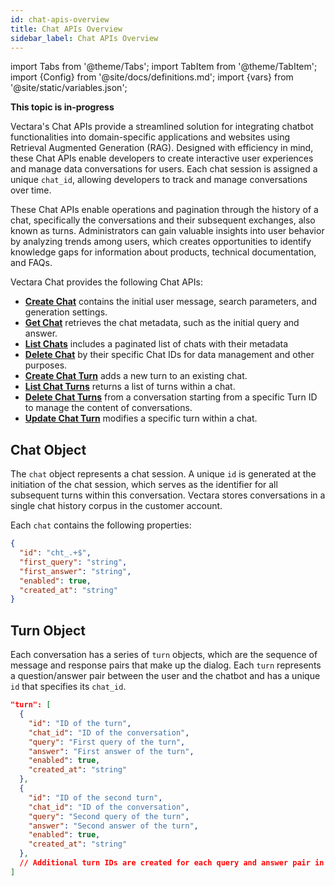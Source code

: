 ```yaml
---
id: chat-apis-overview
title: Chat APIs Overview
sidebar_label: Chat APIs Overview
---
```


import Tabs from '@theme/Tabs';
import TabItem from '@theme/TabItem';
import {Config} from '@site/docs/definitions.md';
import {vars} from '@site/static/variables.json';

**This topic is in-progress**

Vectara's Chat APIs provide a streamlined solution for integrating chatbot 
functionalities into domain-specific applications and websites using Retrieval 
Augmented Generation (RAG). Designed with efficiency in mind, these Chat APIs 
enable developers to create interactive user experiences and manage data 
conversations for users. Each chat session is assigned a unique `chat_id`, 
allowing developers to track and manage conversations over time.

These Chat APIs enable operations and pagination through the history of a chat, 
specifically the conversations and their subsequent exchanges, also known as 
turns. Administrators can gain valuable insights into user behavior by analyzing 
trends among users, which creates opportunities to identify knowledge gaps for 
information about products, technical documentation, and FAQs.

Vectara Chat provides the following Chat APIs:

* [**Create Chat**](/docs/api-reference/chat-apis/create-chat) contains the 
  initial user message, search parameters, and generation settings.
* [**Get Chat**](/docs/api-reference/chat-apis/get-chat) retrieves the chat metadata, 
  such as the initial query and answer.
* [**List Chats**](/docs/api-reference/chat-apis/list-chats) includes a paginated list 
  of chats with their metadata
* [**Delete Chat**](/docs/api-reference/chat-apis/delete-conversations) by their specific Chat IDs for 
  data management and other purposes.
* [**Create Chat Turn**](/docs/api-reference/chat-apis/create-chat-turn) adds a new turn to an existing chat.
* [**List Chat Turns**](/docs/api-reference/chat-apis/list-chat-turns) returns a list of turns within a chat.
* [**Delete Chat Turns**](/docs/api-reference/chat-apis/delete-turns) from a conversation starting from a specific 
  Turn ID to manage the content of conversations.
* [**Update Chat Turn**](/docs/api-reference/chat-apis/update-chat-turn) modifies a specific turn within a chat.

## Chat Object

The `chat` object represents a chat session. A unique `id` is 
generated at the initiation of the chat session, which serves as the 
identifier for all subsequent turns within this conversation. Vectara stores 
conversations in a single chat history corpus in the customer account.

Each `chat` contains the following properties:

```json
{
  "id": "cht_.+$",
  "first_query": "string",
  "first_answer": "string",
  "enabled": true,
  "created_at": "string"
}
```

## Turn Object

Each conversation has a series of `turn` objects, which are the sequence of 
message and response pairs that make up the dialog. Each `turn` represents a 
question/answer pair between the user and the chatbot and has a unique `id` 
that specifies its `chat_id`.


```json
"turn": [
  {
    "id": "ID of the turn",
    "chat_id": "ID of the conversation",
    "query": "First query of the turn",
    "answer": "First answer of the turn",
    "enabled": true,
    "created_at": "string"
  },
  {
    "id": "ID of the second turn",
    "chat_id": "ID of the conversation",
    "query": "Second query of the turn",
    "answer": "Second answer of the turn",
    "enabled": true,
    "created_at": "string"
  },
  // Additional turn IDs are created for each query and answer pair in the conversation
]
```
